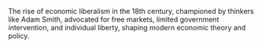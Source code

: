 The rise of economic liberalism in the 18th century, championed by thinkers like Adam Smith, advocated for free markets, limited government intervention, and individual liberty, shaping modern economic theory and policy.
